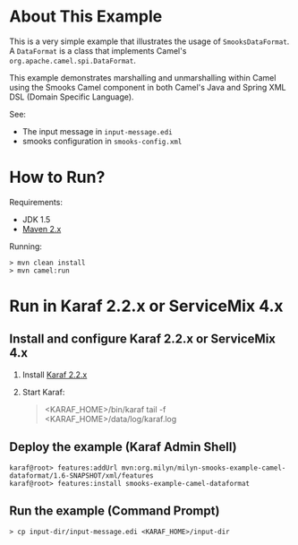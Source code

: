 About This Example
==================

This is a very simple example that illustrates the usage of `SmooksDataFormat`. A `DataFormat`
is a class that implements Camel's `org.apache.camel.spi.DataFormat`.

This example demonstrates marshalling and unmarshalling within Camel using the
Smooks Camel component in both Camel's Java and Spring XML DSL (Domain Specific Language).

See:

* The input message in `input-message.edi`
* smooks configuration in `smooks-config.xml`

How to Run?
===========

Requirements:

* JDK 1.5
* [Maven 2.x](http://maven.apache.org/download.html)

Running:

    > mvn clean install
    > mvn camel:run

Run in Karaf 2.2.x or ServiceMix 4.x
====================================

Install and configure Karaf 2.2.x or ServiceMix 4.x
---------------------------------------------------

1. Install [Karaf 2.2.x](http://karaf.apache.org/index/community/download.html)
2. Start Karaf:

    > <KARAF_HOME>/bin/karaf
    > tail -f <KARAF_HOME>/data/log/karaf.log

Deploy the example (Karaf Admin Shell)
--------------------------------------

    karaf@root> features:addUrl mvn:org.milyn/milyn-smooks-example-camel-dataformat/1.6-SNAPSHOT/xml/features
    karaf@root> features:install smooks-example-camel-dataformat

Run the example (Command Prompt)
--------------------------------

    > cp input-dir/input-message.edi <KARAF_HOME>/input-dir